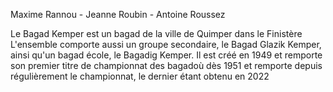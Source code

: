 Maxime Rannou - Jeanne Roubin - Antoine Roussez

Le Bagad Kemper est un bagad de la ville de Quimper dans le Finistère
L'ensemble comporte aussi un groupe secondaire, le Bagad Glazik Kemper, ainsi qu'un bagad école, le Bagadig Kemper.
Il est créé en 1949 et remporte son premier titre de championnat des bagadoù dès 1951
 et remporte depuis régulièrement le championnat, le dernier étant obtenu en 2022
